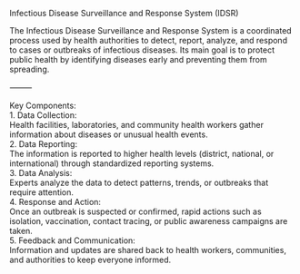 Infectious Disease Surveillance and Response System (IDSR)

The Infectious Disease Surveillance and Response System is a coordinated process used by health authorities to detect, report, analyze, and respond to cases or outbreaks of infectious diseases. Its main goal is to protect public health by identifying diseases early and preventing them from spreading.

⸻

Key Components:  
	1\.	Data Collection:  
Health facilities, laboratories, and community health workers gather information about diseases or unusual health events.  
	2\.	Data Reporting:  
The information is reported to higher health levels (district, national, or international) through standardized reporting systems.  
	3\.	Data Analysis:  
Experts analyze the data to detect patterns, trends, or outbreaks that require attention.  
	4\.	Response and Action:  
Once an outbreak is suspected or confirmed, rapid actions such as isolation, vaccination, contact tracing, or public awareness campaigns are taken.  
	5\.	Feedback and Communication:  
Information and updates are shared back to health workers, communities, and authorities to keep everyone informed.  
